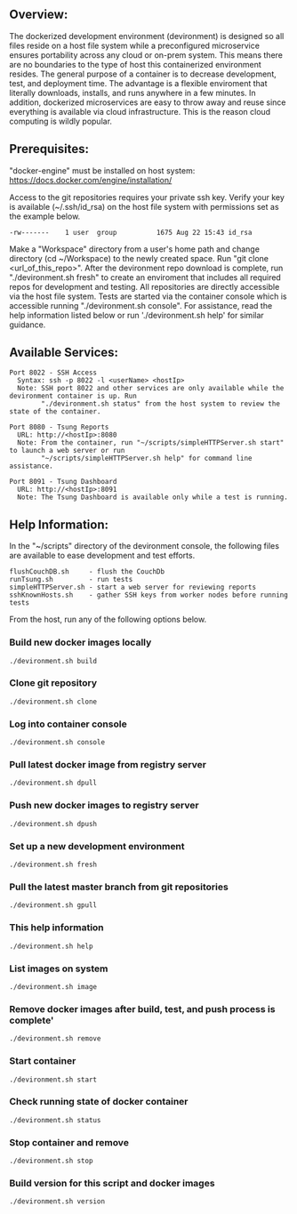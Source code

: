 
## Overview:
The dockerized development environment (devironment) is designed so all files
reside on a host file system while a preconfigured microservice ensures
portability across any cloud or on-prem system. This means there are no
boundaries to the type of host this containerized environment resides. The
general purpose of a container is to decrease development, test, and deployment
time. The advantage is a flexible enviroment that literally downloads, installs,
and runs anywhere in a few minutes. In addition, dockerized microservices are
easy to throw away and reuse since everything is available via cloud
infrastructure. This is the reason cloud computing is wildly popular.

## Prerequisites:

"docker-engine" must be installed on host system:
https://docs.docker.com/engine/installation/

Access to the git repositories requires your private ssh key. Verify your
key is available (~/.ssh/id_rsa) on the host file system with permissions set as
the example below.

  `-rw-------    1 user  group          1675 Aug 22 15:43 id_rsa`

Make a "Workspace" directory from a user's home path and change directory
(cd ~/Workspace) to the newly created space. Run "git clone <url_of_this_repo>".
After the devironment repo download is complete, run "./devironment.sh fresh" to
create an enviroment that includes all required repos for development and
testing. All repositories are directly accessible via the host file system.
Tests are started via the container console which is accessible running
"./devironment.sh console". For assistance, read the help information listed
below or run './devironment.sh help' for similar guidance.

## Available Services:
  ```
  Port 8022 - SSH Access
    Syntax: ssh -p 8022 -l <userName> <hostIp>
    Note: SSH port 8022 and other services are only available while the devironment container is up. Run
          "./devironment.sh status" from the host system to review the state of the container.

  Port 8080 - Tsung Reports
    URL: http://<hostIp>:8080
    Note: From the container, run "~/scripts/simpleHTTPServer.sh start" to launch a web server or run
          "~/scripts/simpleHTTPServer.sh help" for command line assistance.

  Port 8091 - Tsung Dashboard
    URL: http://<hostIp>:8091
    Note: The Tsung Dashboard is available only while a test is running.
  ```

## Help Information:
In the "~/scripts" directory of the devironment console, the following files
are available to ease development and test efforts.

  ```
  flushCouchDB.sh     - flush the CouchDb
  runTsung.sh         - run tests
  simpleHTTPServer.sh - start a web server for reviewing reports
  sshKnownHosts.sh    - gather SSH keys from worker nodes before running tests
  ```

From the host, run any of the following options below.

### Build new docker images locally
    ./devironment.sh build

### Clone git repository
    ./devironment.sh clone

### Log into container console
    ./devironment.sh console

### Pull latest docker image from registry server
    ./devironment.sh dpull

### Push new docker images to registry server
    ./devironment.sh dpush

### Set up a new development environment
    ./devironment.sh fresh

### Pull the latest master branch from git repositories
    ./devironment.sh gpull

### This help information
    ./devironment.sh help

### List images on system
    ./devironment.sh image

### Remove docker images after build, test, and push process is complete'
    ./devironment.sh remove

### Start container
    ./devironment.sh start

### Check running state of docker container
    ./devironment.sh status

### Stop container and remove
    ./devironment.sh stop

### Build version for this script and docker images
    ./devironment.sh version

